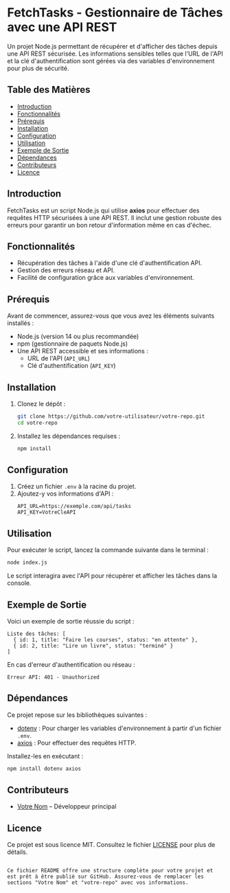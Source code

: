 
# FetchTasks - Gestionnaire de Tâches avec une API REST

Un projet Node.js permettant de récupérer et d'afficher des tâches depuis une API REST sécurisée. Les informations sensibles telles que l'URL de l'API et la clé d'authentification sont gérées via des variables d'environnement pour plus de sécurité.

## Table des Matières

- [Introduction](#introduction)
- [Fonctionnalités](#fonctionnalités)
- [Prérequis](#prérequis)
- [Installation](#installation)
- [Configuration](#configuration)
- [Utilisation](#utilisation)
- [Exemple de Sortie](#exemple-de-sortie)
- [Dépendances](#dépendances)
- [Contributeurs](#contributeurs)
- [Licence](#licence)

## Introduction

FetchTasks est un script Node.js qui utilise **axios** pour effectuer des requêtes HTTP sécurisées à une API REST. Il inclut une gestion robuste des erreurs pour garantir un bon retour d'information même en cas d'échec.

## Fonctionnalités

- Récupération des tâches à l'aide d'une clé d'authentification API.
- Gestion des erreurs réseau et API.
- Facilité de configuration grâce aux variables d'environnement.

## Prérequis

Avant de commencer, assurez-vous que vous avez les éléments suivants installés :

- Node.js (version 14 ou plus recommandée)
- npm (gestionnaire de paquets Node.js)
- Une API REST accessible et ses informations :
  - URL de l'API (`API_URL`)
  - Clé d'authentification (`API_KEY`)

## Installation

1. Clonez le dépôt :
   ```bash
   git clone https://github.com/votre-utilisateur/votre-repo.git
   cd votre-repo
   ```

2. Installez les dépendances requises :
   ```bash
   npm install
   ```

## Configuration

1. Créez un fichier `.env` à la racine du projet.
2. Ajoutez-y vos informations d'API :
   ```env
   API_URL=https://exemple.com/api/tasks
   API_KEY=VotreCleAPI
   ```

## Utilisation

Pour exécuter le script, lancez la commande suivante dans le terminal :
```bash
node index.js
```

Le script interagira avec l'API pour récupérer et afficher les tâches dans la console.

## Exemple de Sortie

Voici un exemple de sortie réussie du script :
```
Liste des tâches: [
  { id: 1, title: "Faire les courses", status: "en attente" },
  { id: 2, title: "Lire un livre", status: "terminé" }
]
```

En cas d'erreur d'authentification ou réseau :
```
Erreur API: 401 - Unauthorized
```

## Dépendances

Ce projet repose sur les bibliothèques suivantes :

- [dotenv](https://www.npmjs.com/package/dotenv) : Pour charger les variables d'environnement à partir d'un fichier `.env`.
- [axios](https://www.npmjs.com/package/axios) : Pour effectuer des requêtes HTTP.

Installez-les en exécutant :
```bash
npm install dotenv axios
```

## Contributeurs

- [Votre Nom](https://github.com/votre-utilisateur) – Développeur principal

## Licence

Ce projet est sous licence MIT. Consultez le fichier [LICENSE](LICENSE) pour plus de détails.
```

Ce fichier README offre une structure complète pour votre projet et est prêt à être publié sur GitHub. Assurez-vous de remplacer les sections "Votre Nom" et "votre-repo" avec vos informations.
